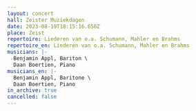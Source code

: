 ```yaml
---
layout: concert
hall: Zeister Muziekdagen
date: 2023-08-19T18:15:16.656Z
place: Zeist
repertoire: Liederen van o.a. Schumann, Mahler en Brahms
repertoire_en: Liederen van o.a. Schumann, Mahler en Brahms
musicians: |-
  Benjamin Appl, Bariton \
  Daan Boertien, Piano 
musicians_en: |-
  Benjamin Appl, Baritone \
  Daan Boertien, Piano 
in_archive: true
cancelled: false
---
```

